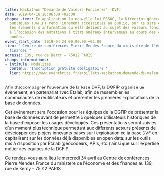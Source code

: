 ```yaml
---
title: Hackathon "Demande de Valeurs Foncières" (DVF)
date: 2019-04-18 16:06:00 +02:00
chapeau-text: En application la nouvelle loi ESSOC, la Direction générale des Finances
  publiques (DGFiP) rend librement accessibles au public, sur le site data.gouv.fr,
  les éléments d’information qu’elle détient au sujet des valeurs foncières déclarées
  à l’occasion des mutations à titre onéreux intervenues au cours des cinq dernières
  années.
event_start_date: 2019-04-24 00:00:00 +02:00
lieu: " Centre de conférences Pierre Mendes France du ministère de l'économie et des
  finances "
adresse: 139, rue de Bercy – 75012 PARIS
champs_informations:
- intitule: Modalités
  contenu: 'Inscription gratuite oblligatoire '
  lien: https://www.eventbrite.fr/e/billets-hackathon-demande-de-valeurs-foncieres-dvf-60538673803?utm-medium=discovery&utm-campaign=social&utm-content=attendeeshare&aff=estw&utm-source=tw&utm-term=listing
---
```


Afin d’accompagner l’ouverture de la base DVF, la DGFIP organise un évènement, en partenariat avec Etalab, afin de rassembler les communautés de réutilisateurs et présenter les premières exploitations de la base de données.

Cet évènement sera l'occasion pour les équipes de la DGFIP de présenter la base de données avant de permettre à quelques utilisateurs historiques de la base d'exposer les usages développés. Ces présentations seront suivies d’un moment plus technique permettant aux différents acteurs présents de développer des projets innovants basés sur l’exploitation de la base DVF en capitalisant sur les données déjà disponibles en open data, sur les outils mis à disposition par Etalab (géocodeurs, APIs, etc.) ainsi que sur l’expertise métier des équipes de la DGFIP.

Ce rendez-vous aura lieu le mercredi 24 avril au Centre de conférences Pierre Mendes France du ministère de l'économie et des finances au 139, rue de Bercy – 75012 PARIS
